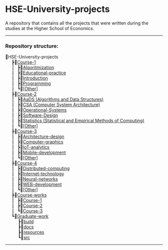 # HSE-University-projects
A repository that contains all the projects that were written during the studies at the Higher School of Economics.
_______________________
### Repository structure:
📁HSE-University-projects
<br>⠀⠀┣📁[Course-1](https://github.com/Bloodies/HSE-University-projects/tree/Bloodies/Course-1 "Course-1")
<br>⠀⠀┋⠀┣📁[Algoritmization](https://github.com/Bloodies/HSE-University-projects/tree/Bloodies/Course-1/Algorithmization "Algoritmization")
<br>⠀⠀┋⠀┣📁[Educational-practice](https://github.com/Bloodies/HSE-University-projects/tree/Bloodies/Course-1/Educational-practice "Educational-practice")
<br>⠀⠀┋⠀┣📁[Introduction](https://github.com/Bloodies/HSE-University-projects/tree/Bloodies/Course-1/Introduction "Introduction")
<br>⠀⠀┋⠀┣📁[Programming](https://github.com/Bloodies/HSE-University-projects/tree/Bloodies/Course-1/Programming "Programming")
<br>⠀⠀┋⠀┗📁[[Other]](https://github.com/Bloodies/HSE-University-projects/tree/Bloodies/Course-1/%5BOther%5D/Computer-practice "[Other]")
<br>⠀⠀┣📁[Course-2](https://github.com/Bloodies/HSE-University-projects/tree/Bloodies/Course-2 "Course-2")
<br>⠀⠀┋⠀┣📁[AaDS (Algorithms and Data Structures)](https://github.com/Bloodies/HSE-University-projects/tree/Bloodies/Course-2/AaDS "AaDS")
<br>⠀⠀┋⠀┣📁[CSA (Computer System Architecture)](https://github.com/Bloodies/HSE-University-projects/tree/Bloodies/Course-2/CSA "CSA")
<br>⠀⠀┋⠀┣📁[Operational-Systems](https://github.com/Bloodies/HSE-University-projects/tree/Bloodies/Course-2/Operational-Systems "Operational-Systems")
<br>⠀⠀┋⠀┣📁[Software-Design](https://github.com/Bloodies/HSE-University-projects/tree/Bloodies/Course-2/Software-Design "Software-Design")
<br>⠀⠀┋⠀┣📁[Statistics (Statistical and Empirical Methods of Computing)](https://github.com/Bloodies/HSE-University-projects/tree/Bloodies/Course-2/Statistics "Statistics")
<br>⠀⠀┋⠀┗📁[[Other]](https://github.com/Bloodies/HSE-University-projects/tree/Bloodies/Course-2/%5BOther%5D "[Other]")
<br>⠀⠀┣📁[Course-3](https://github.com/Bloodies/HSE-University-projects/tree/Bloodies/Course-3 "Course-3")
<br>⠀⠀┋⠀┣📁[Architecture-design](https://github.com/Bloodies/HSE-University-projects/tree/Bloodies/Course-3/Architecture-design "Architecture-design")
<br>⠀⠀┋⠀┣📁[Computer-graphics](https://github.com/Bloodies/HSE-University-projects/tree/Bloodies/Course-3/Computer-graphics "Computer-graphics")
<br>⠀⠀┋⠀┣📁[IoT-analytics](https://github.com/Bloodies/HSE-University-projects/tree/Bloodies/Course-3/IoT-analytics "IoT-analytics")
<br>⠀⠀┋⠀┣📁[Mobile-development](https://github.com/Bloodies/HSE-University-projects/tree/Bloodies/Course-3/Mobile-dev "Mobile-development")
<br>⠀⠀┋⠀┗📁[[Other]](https://github.com/Bloodies/HSE-University-projects/tree/Bloodies/Course-3/%5BOther%5D "[Other]")
<br>⠀⠀┣📁[Course-4](https://github.com/Bloodies/HSE-University-projects/tree/Bloodies/Course-4 "Course-4")
<br>⠀⠀┋⠀┣📁[Distributed-computing](https://github.com/Bloodies/HSE-University-projects/tree/Bloodies/Course-4/Distributed-computing "Distributed-computing")
<br>⠀⠀┋⠀┣📁[Internet-technology](https://github.com/Bloodies/HSE-University-projects/tree/Bloodies/Course-4/Internet-technology "Internet-technology")
<br>⠀⠀┋⠀┣📁[Neural-networks](https://github.com/Bloodies/HSE-University-projects/tree/Bloodies/Course-4/Neural-networks "Neural-networks")
<br>⠀⠀┋⠀┣📁[WEB-development](https://github.com/Bloodies/HSE-University-projects/tree/Bloodies/Course-4/WEB-development "WEB-development")
<br>⠀⠀┋⠀┗📁[[Other]](https://github.com/Bloodies/HSE-University-projects/tree/Bloodies/Course-4/%5BOther%5D "[Other]")
<br>⠀⠀┣📁[Course-works](https://github.com/Bloodies/HSE-University-projects/tree/Bloodies/Course-works "Course-works")
<br>⠀⠀┋⠀┣📁[Course-1](https://github.com/Bloodies/HSE-University-projects/tree/Bloodies/Course-works/Course-1 "Course-1")
<br>⠀⠀┋⠀┣📁[Course-2](https://github.com/Bloodies/HSE-University-projects/tree/Bloodies/Course-works/Course-2 "Course-2")
<br>⠀⠀┋⠀┗📁[Course-3](https://github.com/Bloodies/HSE-University-projects/tree/Bloodies/Course-works/Course-3 "Course-3")
<br>⠀⠀┗📁[Graduate-work](https://github.com/Bloodies/HSE-University-projects/tree/Bloodies/Graduate-work "Graduate-work")
<br>⠀⠀⠀⠀┣📁[build](https://github.com/Bloodies/HSE-University-projects/tree/Bloodies/Graduate-work/build "build")
<br>⠀⠀⠀⠀┣📁[docs](https://github.com/Bloodies/HSE-University-projects/tree/Bloodies/Graduate-work/docs "docs")
<br>⠀⠀⠀⠀┣📁[resources](https://github.com/Bloodies/HSE-University-projects/tree/Bloodies/Graduate-work/resources "resources")
<br>⠀⠀⠀⠀┗📁[src](https://github.com/Bloodies/HSE-University-projects/tree/Bloodies/Graduate-work/src "src")
_______________________
